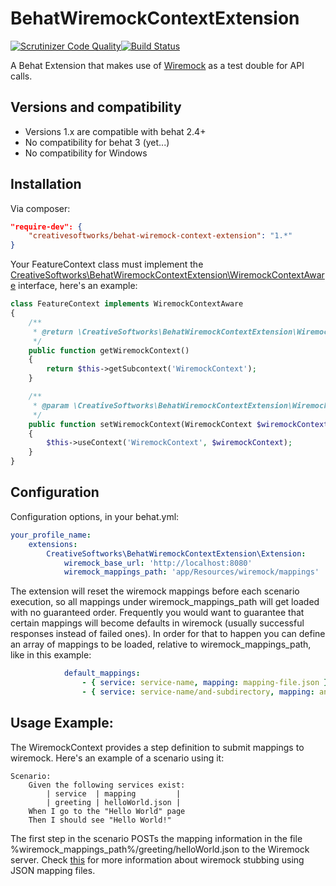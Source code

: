 BehatWiremockContextExtension
===============
[![Scrutinizer Code Quality](https://scrutinizer-ci.com/g/creativesoftworks/BehatWiremockContextExtension/badges/quality-score.png?b=master)](https://scrutinizer-ci.com/g/creativesoftworks/BehatWiremockContextExtension/?branch=master)[![Build Status](https://travis-ci.org/creativesoftworks/BehatWiremockContextExtension.svg?branch=master)](https://travis-ci.org/creativesoftworks/BehatWiremockContextExtension)

A Behat Extension that makes use of [Wiremock](http://wiremock.org) as a test double for API calls.

## Versions and compatibility
* Versions 1.x are compatible with behat 2.4+
* No compatibility for behat 3 (yet...)
* No compatibility for Windows

## Installation
Via composer:
```json
"require-dev": {
    "creativesoftworks/behat-wiremock-context-extension": "1.*"
}
```
Your FeatureContext class must implement the [CreativeSoftworks\BehatWiremockContextExtension\WiremockContextAware](https://github.com/creativesoftworks/BehatWiremockContextExtension/blob/master/src/CreativeSoftworks/BehatWiremockContextExtension/WiremockContextAware.php) interface, here's an example:

```php
class FeatureContext implements WiremockContextAware
{
    /**
     * @return \CreativeSoftworks\BehatWiremockContextExtension\WiremockContext
     */
    public function getWiremockContext()
    {
        return $this->getSubcontext('WiremockContext');
    }

    /**
     * @param \CreativeSoftworks\BehatWiremockContextExtension\WiremockContext $wiremockContext
     */
    public function setWiremockContext(WiremockContext $wiremockContext)
    {
        $this->useContext('WiremockContext', $wiremockContext);
    }
}
```

## Configuration
Configuration options, in your behat.yml:
```yaml
your_profile_name:
    extensions:
        CreativeSoftworks\BehatWiremockContextExtension\Extension:
            wiremock_base_url: 'http://localhost:8080'
            wiremock_mappings_path: 'app/Resources/wiremock/mappings'
```

The extension will reset the wiremock mappings before each scenario execution, so all mappings under wiremock_mappings_path will get loaded with no guaranteed order.
Frequently you would want to guarantee that certain mappings will become defaults in wiremock (usually successful responses instead of failed ones).
In order for that to happen you can define an array of mappings to be loaded, relative to wiremock_mappings_path, like in this example:

```yaml
            default_mappings:
                - { service: service-name, mapping: mapping-file.json }
                - { service: service-name/and-subdirectory, mapping: another-mapping-file.json }
```

## Usage Example:
The WiremockContext provides a step definition to submit mappings to wiremock. Here's an example of a scenario using it:
```
Scenario:
    Given the following services exist:
        | service  | mapping         |
        | greeting | helloWorld.json |
    When I go to the "Hello World" page
    Then I should see "Hello World!"
```
The first step in the scenario POSTs the mapping information in the file %wiremock_mappings_path%/greeting/helloWorld.json to the Wiremock server.
Check [this](http://wiremock.org/stubbing.html#stubbing) for more information about wiremock stubbing using JSON mapping files.
